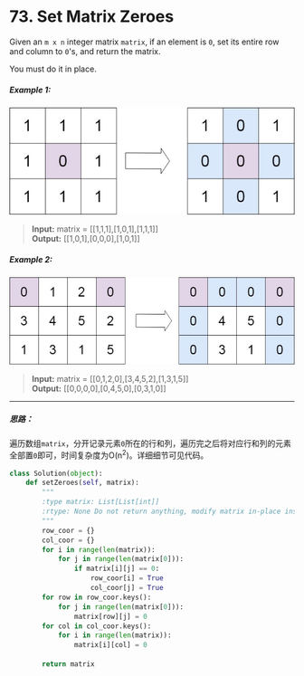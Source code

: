 # 73. Set Matrix Zeroes

Given an `m x n` integer matrix `matrix`, if an element is `0`, set its entire row and column to `0`'s, and return the matrix.

You must do it in place.

##### Example 1:
![例1](./source/mat1.jpg)  
> **Input:** matrix = [[1,1,1],[1,0,1],[1,1,1]]  
> **Output:** [[1,0,1],[0,0,0],[1,0,1]]

##### Example 2:
![例2](./source/mat2.jpg)  
> **Input:** matrix = [[0,1,2,0],[3,4,5,2],[1,3,1,5]]  
> **Output:** [[0,0,0,0],[0,4,5,0],[0,3,1,0]]

---
##### 思路：
遍历数组`matrix`，分开记录元素`0`所在的行和列，遍历完之后将对应行和列的元素全部置`0`即可，时间复杂度为O(n<sup>2</sup>)。详细细节可见代码。

```python
class Solution(object):
    def setZeroes(self, matrix):
        """
        :type matrix: List[List[int]]
        :rtype: None Do not return anything, modify matrix in-place instead.
        """
        row_coor = {}
        col_coor = {}
        for i in range(len(matrix)):
            for j in range(len(matrix[0])):
                if matrix[i][j] == 0:
                    row_coor[i] = True
                    col_coor[j] = True
        for row in row_coor.keys():
            for j in range(len(matrix[0])):
                matrix[row][j] = 0
        for col in col_coor.keys():
            for i in range(len(matrix)):
                matrix[i][col] = 0

        return matrix
```
